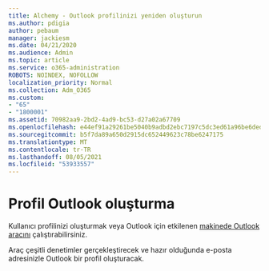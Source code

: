 ```yaml
---
title: Alchemy - Outlook profilinizi yeniden oluşturun
ms.author: pdigia
author: pebaum
manager: jackiesm
ms.date: 04/21/2020
ms.audience: Admin
ms.topic: article
ms.service: o365-administration
ROBOTS: NOINDEX, NOFOLLOW
localization_priority: Normal
ms.collection: Adm_O365
ms.custom:
- "65"
- "1800001"
ms.assetid: 70982aa9-2bd2-4ad9-bc53-d27a02a67709
ms.openlocfilehash: e44ef91a29261be5040b9adbd2ebc7197c5dc3ed61a96be6deda1723bb836580
ms.sourcegitcommit: b5f7da89a650d2915dc652449623c78be6247175
ms.translationtype: MT
ms.contentlocale: tr-TR
ms.lasthandoff: 08/05/2021
ms.locfileid: "53933557"
---
```

# <a name="create-an-outlook-profile"></a>Profil Outlook oluşturma

Kullanıcı profilinizi oluşturmak veya Outlook için etkilenen [makinede Outlook aracını](https://aka.ms/SaRA-OutlookSetupProfile-Alchemy) çalıştırabilirsiniz.

Araç çeşitli denetimler gerçekleştirecek ve hazır olduğunda e-posta adresinizle Outlook bir profil oluşturacak.
